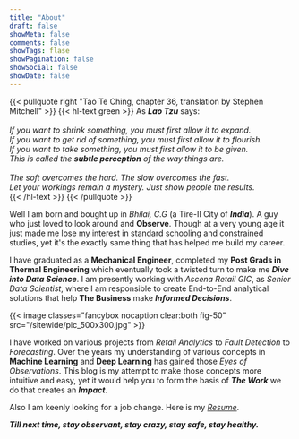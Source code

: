 ```yaml
---
title: "About"
draft: false
showMeta: false
comments: false
showTags: flase
showPagination: false
showSocial: false
showDate: false
---
```



<!-- 
{{< image classes="fancybox nocaption left clear:below fig-50" src="/sitewide/author_pic_300x400.jpg" >}} -->

{{< pullquote right "Tao Te Ching, chapter 36, translation by Stephen Mitchell" >}}
{{< hl-text green >}}
As ***Lao Tzu*** says:  
<br />
_If you want to shrink something, you must first allow it to expand.  
If you want to get rid of something, you must first allow it to flourish.  
If you want to take something, you must first allow it to be given.  
This is called the **subtle perception** of the way things are._  
<br />
_The soft overcomes the hard. The slow overcomes the fast.  
Let your workings remain a mystery. Just show people the results._
<br />
{{< /hl-text >}}
{{< /pullquote >}}

Well I am born and bought up in *Bhilai, C.G* (a Tire-II City of ***India***). A guy who just loved to look around and **Observe**. Though at a very young age it just made me lose my interest in standard schooling and constrained studies, yet it's the exactly same thing that has helped me build my career.

I have graduated as a **Mechanical Engineer**, completed my **Post Grads in Thermal Engineering** which eventually took a twisted turn to make me ***Dive into Data Science***. I am presently working with _Ascena Retail GIC_, as _Senior Data Scientist_, where I am responsible to create End-to-End analytical solutions that help **The Business** make ***Informed Decisions***.


{{< image classes="fancybox nocaption clear:both fig-50" src="/sitewide/pic_500x300.jpg" >}}


I have worked on various projects from _Retail Analytics_ to _Fault Detection_ to _Forecasting_. Over the years my understanding of various concepts in **Machine Learning** and **Deep Learning** has gained those _Eyes of Observations_. This blog is my attempt to make those concepts more intuitive and easy, yet it would help you to form the basis of ***The Work*** we do that creates an ***Impact***.

Also I am   keenly looking for a job change. Here is my _[Resume](/docs/jitin_kapila_resume.pdf)_.

***Till next time, stay observant, stay crazy, stay safe, stay healthy.***